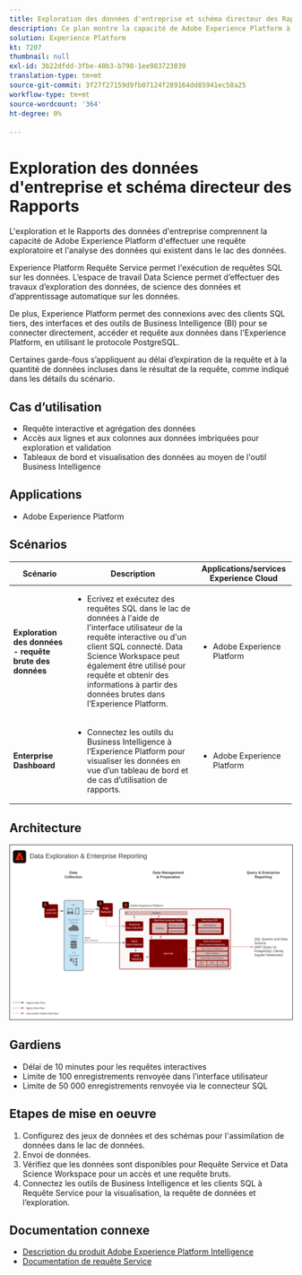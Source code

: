 ```yaml
---
title: Exploration des données d'entreprise et schéma directeur des Rapports
description: Ce plan montre la capacité de Adobe Experience Platform à effectuer une requête exploratoire et l'analyse des données qui existent dans le lac de données.
solution: Experience Platform
kt: 7207
thumbnail: null
exl-id: 3b22dfdd-3fbe-40b3-b798-1ee983723039
translation-type: tm+mt
source-git-commit: 3f27f27159d9fb07124f289164dd85941ec58a25
workflow-type: tm+mt
source-wordcount: '364'
ht-degree: 0%

---
```


# Exploration des données d&#39;entreprise et schéma directeur des Rapports

L&#39;exploration et le Rapports des données d&#39;entreprise comprennent la capacité de Adobe Experience Platform d&#39;effectuer une requête exploratoire et l&#39;analyse des données qui existent dans le lac des données.

Experience Platform Requête Service permet l&#39;exécution de requêtes SQL sur les données. L’espace de travail Data Science permet d’effectuer des travaux d’exploration des données, de science des données et d’apprentissage automatique sur les données.

De plus, Experience Platform permet des connexions avec des clients SQL tiers, des interfaces et des outils de Business Intelligence (BI) pour se connecter directement, accéder et requête aux données dans l&#39;Experience Platform, en utilisant le protocole PostgreSQL.

Certaines garde-fous s’appliquent au délai d’expiration de la requête et à la quantité de données incluses dans le résultat de la requête, comme indiqué dans les détails du scénario.

## Cas d’utilisation

* Requête interactive et agrégation des données
* Accès aux lignes et aux colonnes aux données imbriquées pour exploration et validation
* Tableaux de bord et visualisation des données au moyen de l&#39;outil Business Intelligence

## Applications

* Adobe Experience Platform

## Scénarios

| Scénario | Description | Applications/services Experience Cloud |
|---|---|---|
| **Exploration des données - requête brute des données** | <ul><li>Ecrivez et exécutez des requêtes SQL dans le lac de données à l&#39;aide de l&#39;interface utilisateur de la requête interactive ou d&#39;un client SQL connecté. Data Science Workspace peut également être utilisé pour requête et obtenir des informations à partir des données brutes dans l’Experience Platform.</li></ul> | <ul><li>Adobe Experience Platform</li></ul> |
| **Enterprise Dashboard** | <ul><li>Connectez les outils du Business Intelligence à l’Experience Platform pour visualiser les données en vue d’un tableau de bord et de cas d’utilisation de rapports.</li></ul> | <ul><li>Adobe Experience Platform</li></ul> |

## Architecture

<img src="assets/dataexplore.svg" alt="Architecture de référence pour l'exploration des données d'entreprise et le plan directeur des Rapports" style="border:1px solid #4a4a4a" />

## Gardiens

* Délai de 10 minutes pour les requêtes interactives
* Limite de 100 enregistrements renvoyée dans l’interface utilisateur
* Limite de 50 000 enregistrements renvoyée via le connecteur SQL

## Etapes de mise en oeuvre

1. Configurez des jeux de données et des schémas pour l&#39;assimilation de données dans le lac de données.
1. Envoi de données.
1. Vérifiez que les données sont disponibles pour Requête Service et Data Science Workspace pour un accès et une requête bruts.
1. Connectez les outils de Business Intelligence et les clients SQL à Requête Service pour la visualisation, la requête de données et l’exploration.

## Documentation connexe

* [Description du produit Adobe Experience Platform Intelligence](https://helpx.adobe.com/legal/product-descriptions/adobe-experience-platform-intelligence---product-description.html)
* [Documentation de requête Service](https://experienceleague.adobe.com/docs/experience-platform/query/home.html?lang=en)
